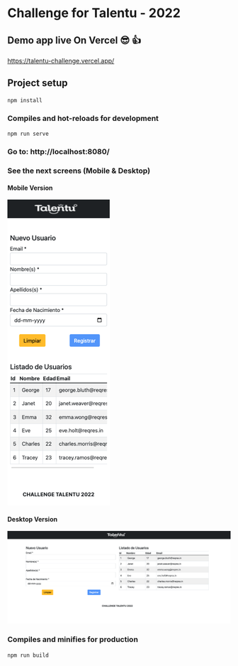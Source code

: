 # Challenge for Talentu - 2022

## Demo app live On Vercel :sunglasses: :+1:
https://talentu-challenge.vercel.app/

## Project setup
```
npm install
```

### Compiles and hot-reloads for development
```
npm run serve
```

### Go to: http://localhost:8080/


### See the next screens (Mobile & Desktop)

#### Mobile Version
![Mobile Version](/screenshots/Mobile%20Version.png "Mobile Version")

#### Desktop Version
![Desktop Version](/screenshots/Desktop%20Version.png "Desktop Version")


### Compiles and minifies for production
```
npm run build
```
